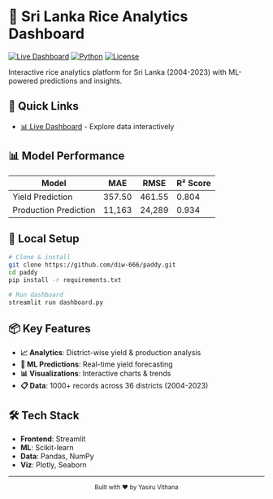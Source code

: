 # 🌾 Sri Lanka Rice Analytics Dashboard

[![Live Dashboard](https://img.shields.io/badge/Live%20Dashboard-View%20Here-blue)](https://diw-666-paddy-dashboard-kgigph.streamlit.app/)
[![Python](https://img.shields.io/badge/Python-3.8%2B-blue)](https://www.python.org/)
[![License](https://img.shields.io/badge/License-MIT-green.svg)](LICENSE)

Interactive rice analytics platform for Sri Lanka (2004-2023) with ML-powered predictions and insights.

## 🎯 Quick Links

- [📊 Live Dashboard](https://diw-666-paddy-dashboard-kgigph.streamlit.app/) - Explore data interactively

## 📊 Model Performance

| Model | MAE | RMSE | R² Score |
|-------|-----|------|----------|
| Yield Prediction | 357.50 | 461.55 | 0.804 |
| Production Prediction | 11,163 | 24,289 | 0.934 |

## 🔧 Local Setup

```bash
# Clone & install
git clone https://github.com/diw-666/paddy.git
cd paddy
pip install -r requirements.txt

# Run dashboard
streamlit run dashboard.py
```

## 📦 Key Features

- **📈 Analytics**: District-wise yield & production analysis
- **🤖 ML Predictions**: Real-time yield forecasting
- **📊 Visualizations**: Interactive charts & trends
- **📋 Data**: 1000+ records across 36 districts (2004-2023)

## 🛠️ Tech Stack

- **Frontend**: Streamlit
- **ML**: Scikit-learn
- **Data**: Pandas, NumPy
- **Viz**: Plotly, Seaborn

---

<div align="center">
  <sub>Built with ❤️ by Yasiru Vithana</sub>
</div> 